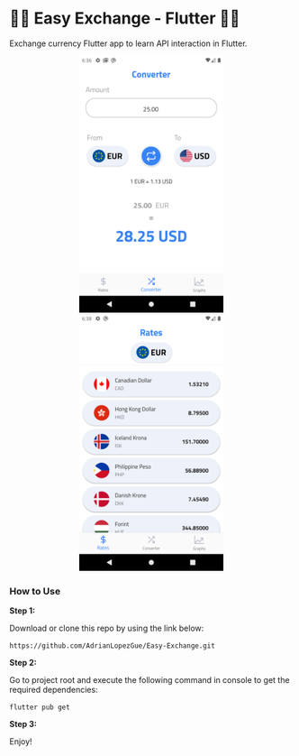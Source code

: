# 💸🔄 Easy Exchange - Flutter 🔄💸

Exchange currency Flutter app to learn API interaction in Flutter.

<p align="center">
  <img src="screenshots/converter.png" width="256" hspace="4">
  <img src="screenshots/rates.png" width="256" hspace="4">
</p>

### How to Use 

**Step 1:**

Download or clone this repo by using the link below:

```
https://github.com/AdrianLopezGue/Easy-Exchange.git
```

**Step 2:**

Go to project root and execute the following command in console to get the required dependencies: 

``` 
flutter pub get 
```


**Step 3:**

Enjoy!
